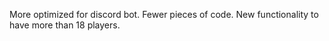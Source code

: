 More optimized for discord bot. Fewer pieces of code. New functionality to have more than 18 players.
